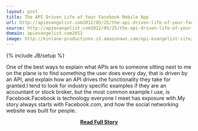 ```yaml
---
layout: post
title: The API Driven Life of Your Facebook Mobile App
url: http://apievangelist.com2012/05/25/the-api-driven-life-of-your-facebook-mobile-app/
source: http://apievangelist.com2012/05/25/the-api-driven-life-of-your-facebook-mobile-app/
domain: apievangelist.com2012
image: http://kinlane-productions.s3.amazonaws.com/api-evangelist-site/blog/iPhone-Desktop.png
---
```

{% include JB/setup %}<p>One of the best ways to explain what APIs are to someone sitting next to me on the plane is to find something the user does every day, that is driven by an API, and explain how an API drives the functionality they take for granted.I tend to look for industry specific examples if they are an accountant or stock broker, but the most common example I use, is Facebook.Facebook is technology everyone I meet has exposure with.My story always starts with Facebook.com, and how the social networking website was built for people.</p>
<center><p><a href="http://apievangelist.com2012/05/25/the-api-driven-life-of-your-facebook-mobile-app/" style='padding:25px; font-sze:18px; font-weight: bold;'>Read Full Story</a></p></center>
